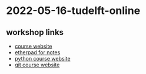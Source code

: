 # 2022-05-16-tudelft-online

## workshop links

- [course website](https://4turesearchdata-carpentries.github.io/2022-05-16-tudelft-online/)
- [etherpad for notes](https://pad.carpentries.org/2022-05-16-tudelft-online)
- [python course website](https://swcarpentry.github.io/python-novice-inflammation/)
- [git course website](https://swcarpentry.github.io/git-novice/)